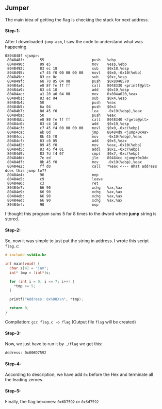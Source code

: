 ## Jumper
The main idea of getting the flag is checking the stack for next address.

#### Step-1:
After I downloaded `jump.asm`, I saw the code to understand what was happening.
```assembly
0804848f <jump>:
 804848f:       55                      push   %ebp
 8048490:       89 e5                   mov    %esp,%ebp
 8048492:       83 ec 18                sub    $0x18,%esp
 8048495:       c7 45 f0 00 00 00 00    movl   $0x0,-0x10(%ebp)
 804849c:       83 ec 0c                sub    $0xc,%esp
 804849f:       68 70 85 04 08          push   $0x8048570
 80484a4:       e8 87 fe ff ff          call   8048330 <printf@plt>
 80484a9:       83 c4 10                add    $0x10,%esp
 80484ac:       a1 20 a0 04 08          mov    0x804a020,%eax
 80484b1:       83 ec 04                sub    $0x4,%esp
 80484b4:       50                      push   %eax
 80484b5:       6a 04                   push   $0x4
 80484b7:       8d 45 f0                lea    -0x10(%ebp),%eax
 80484ba:       50                      push   %eax
 80484bb:       e8 80 fe ff ff          call   8048340 <fgets@plt>
 80484c0:       83 c4 10                add    $0x10,%esp
 80484c3:       c7 45 f4 00 00 00 00    movl   $0x0,-0xc(%ebp)
 80484ca:       eb 0d                   jmp    80484d9 <jump+0x4a>
 80484cc:       8b 45 f0                mov    -0x10(%ebp),%eax
 80484cf:       83 c0 05                add    $0x5,%eax
 80484d2:       89 45 f0                mov    %eax,-0x10(%ebp)
 80484d5:       83 45 f4 01             addl   $0x1,-0xc(%ebp)
 80484d9:       83 7d f4 07             cmpl   $0x7,-0xc(%ebp)
 80484dd:       7e ed                   jle    80484cc <jump+0x3d>
 80484df:       8b 45 f0                mov    -0x10(%ebp),%eax
 80484e2:       ff d0                   call   *%eax <--- What address does this jump to??
 80484e4:       90                      nop
 80484e5:       c9                      leave
 80484e6:       c3                      ret
 80484e7:       66 90                   xchg   %ax,%ax
 80484e9:       66 90                   xchg   %ax,%ax
 80484eb:       66 90                   xchg   %ax,%ax
 80484ed:       66 90                   xchg   %ax,%ax
 80484ef:       90                      nop
```

I thought this program sums 5 for 8 times to the dword where <b>jump</b> string is stored.

#### Step-2:
So, now it was simple to just put the string in address.
I wrote this script `flag.c`:
```c
# include <stdio.h>

int main(void) {
  char s[4] = "jum";
  int* tmp = (int*)s;

  for (int i = 0; i <= 7; i++) {
    *tmp += 5;
  }

  printf("Address: 0x%08X\n", *tmp);

  return 0;
}
```

Compilation: `gcc flag.c -o flag`
(Output file `flag` will be created)
#### Step-3:
Now, we just have to run it by `./flag` we get this:

```bash
Address: 0x006D7592
```

#### Step-4:
According to description, we have add `0x` before the Hex and terminate all the leading zeroes.

#### Step-5:
Finally, the flag becomes:
`0x6D7592` or `0x6d7592`